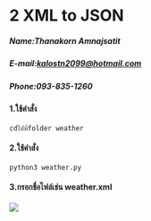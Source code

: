 # 2 XML to JSON

##### Name:Thanakorn Amnajsatit
##### E-mail:kalostn2099@hotmail.com
##### Phone:093-835-1260

#### 1.ใช้คำสั่ง
```
cdไปที่folder weather
```
#### 2.ใช้คำสั่ง
```
python3 weather.py
```
#### 3.กรอกชื่อไฟล์เช่น weather.xml
<img src="https://github.com/nailtail/The-Internship-2019/blob/master/img/xml2json.png"/>
